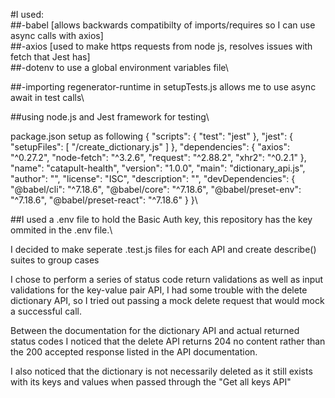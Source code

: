 #I used:\
##-babel [allows backwards compatibilty of imports/requires so I can use async calls with axios]\
##-axios [used to make https requests from node js, resolves issues with fetch that Jest has]\
##-dotenv to use a global environment variables file\

##-importing regenerator-runtime in setupTests.js allows me to use async await in test calls\

##using node.js and Jest framework for testing\

package.json setup as following
{
  "scripts": {
    "test": "jest"
  },
  "jest": {
    "setupFiles": [
      "<rootDir>/create_dictionary.js"
    ]
  },
  "dependencies": {
    "axios": "^0.27.2",
    "node-fetch": "^3.2.6",
    "request": "^2.88.2",
    "xhr2": "^0.2.1"
  },
  "name": "catapult-health",
  "version": "1.0.0",
  "main": "dictionary_api.js",
  "author": "",
  "license": "ISC",
  "description": "",
  "devDependencies": {
    "@babel/cli": "^7.18.6",
    "@babel/core": "^7.18.6",
    "@babel/preset-env": "^7.18.6",
    "@babel/preset-react": "^7.18.6"
  }
}\


##I used a .env file to hold the Basic Auth key, this repository has the key ommited in the .env file.\

I decided to make seperate .test.js files for each API and create describe() suites to group cases

I chose to perform a series of status code return validations as well as input validations for the key-value pair API,
I had some trouble with the delete dictionary API, so I tried out passing a mock delete request that would mock a successful call.

Between the documentation for the dictionary API and actual returned status codes I noticed that the
delete API returns 204 no content rather than the 200 accepted response listed in the API documentation.

I also noticed that the dictionary is not necessarily deleted as it still exists with its keys and values
when passed through the "Get all keys API"
